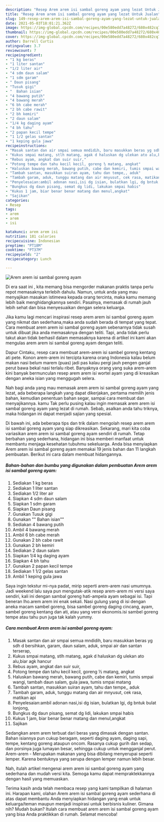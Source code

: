 ```yaml
---
description: "Resep Arem arem isi sambal goreng ayam yang lezat Untuk Jualan"
title: "Resep Arem arem isi sambal goreng ayam yang lezat Untuk Jualan"
slug: 149-resep-arem-arem-isi-sambal-goreng-ayam-yang-lezat-untuk-jualan
date: 2021-05-03T18:01:21.362Z
image: https://img-global.cpcdn.com/recipes/00e580edd7a48272/680x482cq70/arem-arem-isi-sambal-goreng-ayam-foto-resep-utama.jpg
thumbnail: https://img-global.cpcdn.com/recipes/00e580edd7a48272/680x482cq70/arem-arem-isi-sambal-goreng-ayam-foto-resep-utama.jpg
cover: https://img-global.cpcdn.com/recipes/00e580edd7a48272/680x482cq70/arem-arem-isi-sambal-goreng-ayam-foto-resep-utama.jpg
author: Darrell Curtis
ratingvalue: 3.7
reviewcount: 7
recipeingredient:
- "1 kg beras"
- "1 liter santan"
- "1/2 liter air"
- "4 sdm daun salam"
- "1 sdm garam"
- " Daun pisang"
- "Tusuk gigi"
- "  Bahan isian"
- "4 bawang putih"
- "4 bawang merah"
- "6 bh cabe merah"
- "2 bh cabe rawit"
- "2 bh kemiri"
- "2 daun salam"
- "1/4 kg daging ayam"
- "4 bh tahu"
- "2 papan kecil tempe"
- "1 1/2 gelas santan"
- "1 keping gula jawa"
recipeinstructions:
- "Masak santan dan air smpai semua mndidih, baru masukkan beras yg sdh d bersihkan, garam, daun salam, aduk, smpai air dan santan terserap,"
- "Kukus smpai matang, stlh matang, agak d haluskan dg ulekan ato alu,biar agk hancur"
- "Rebus ayam, angkat dan suir suir,"
- "Potong tempe dan tahu kecil kecil, goreng ½ matang, angkat"
- "Haluskan bawang merah, bawang putih, cabe dan kemiri, tumis smpai wangi, tambah daun salam, gula jawa, tumis smpai matang"
- "Tambah santan, masukkan suiran ayam, tahu dan tempe,, aduk"
- "Tambah garam, aduk, tunggu matang dan air mnyusut, cek rasa, matikan api"
- "Penyelesaian:ambil adonan nasi,isi dg isian, bulatkan lgi, dg bntuk bulat lonjong,"
- "Bungkus dg daun pisang, semat dg lidi, lakukan smpai habis"
- "Kukus 1 jam, biar benar benar matang dan menul,angkat"
- "Sajikan"
categories:
- Resep
tags:
- arem
- arem
- isi

katakunci: arem arem isi 
nutrition: 181 calories
recipecuisine: Indonesian
preptime: "PT18M"
cooktime: "PT37M"
recipeyield: "2"
recipecategory: Lunch

---
```



![Arem arem isi sambal goreng ayam](https://img-global.cpcdn.com/recipes/00e580edd7a48272/680x482cq70/arem-arem-isi-sambal-goreng-ayam-foto-resep-utama.jpg)

Di era  saat ini , kita memang bisa mengorder makanan praktis tanpa perlu repot memasaknya terlebih dahulu. Namun, untuk anda yang mau menyajikan masakan istimewa kepada orang tercinta, maka kamu memang lebih baik menghidangkannya sendiri. Pasalnya, memasak di rumah jauh lebih sehat dan bisa menyesuaikan dengan selera keluarga.

Jika kamu lagi mencari inspirasi resep arem arem isi sambal goreng ayam yang nikmat dan sederhana,maka anda sudah berada di tempat yang tepat. Cara membuat arem arem isi sambal goreng ayam  sebenarnya tidak susah untuk dibuat jika anda memasaknya dengan teliti. Tapi, anda tidak perlu takut akan tidak berhasil dalam memasaknya 
karena di artikel ini kami akan mengulas arem arem isi sambal goreng ayam dengan teliti.  

Dapur Cintaku, resep cara membuat arem-arem isi sambel goreng kentang ati pete. Konon arem-arem ini tercipta karena orang Indonesia kalau belum makan nasi belum marem (puas) jadi pas kalau pergi jauh pengen ganjal perut bawa bekal nasi terlalu ribet. Banyaknya orang yang suka arem-arem kini banyak bermunculan resep arem arem isi wortel ayam yang di kreasikan dengan aneka isian yang menggugah selera.

Nah bagi anda yang mau memasak arem arem isi sambal goreng ayam yang lezat, ada beberapa langkah yang dapat dikerjakan, pertama memilih jenis bahan, kemudian penentuan bahan segar, sampai cara membuat dan menyajikannya. kamu Tak perlu pusing kalau ingin memasak arem arem isi sambal goreng ayam yang lezat di rumah. Sebab, asalkan anda  tahu triknya, maka hidangan ini dapat menjadi sajian yang spesial.

Di bawah ini, ada beberapa tips dan trik dalam mengolah resep arem arem isi sambal goreng ayam yang siap dikreasikan. Sekarang, mari kita coba variasikan arem arem isi sambal goreng ayam sendiri di rumah. Tetap berbahan yang sederhana, hidangan ini bisa memberi manfaat untuk membantu menjaga kesehatan tubuhmu sekeluarga. Anda bisa menyiapkan Arem arem isi sambal goreng ayam memakai 19 jenis bahan dan 11 langkah pembuatan. Berikut ini cara dalam membuat hidangannya.

<!--inarticleads1-->

##### Bahan-bahan dan bumbu yang digunakan dalam pembuatan Arem arem isi sambal goreng ayam:

1. Sediakan 1 kg beras
1. Sediakan 1 liter santan
1. Sediakan 1/2 liter air
1. Siapkan 4 sdm daun salam
1. Siapkan 1 sdm garam
1. Siapkan  Daun pisang
1. Gunakan Tusuk gigi
1. Gunakan  &#34;&#34; Bahan isian&#34;&#34;
1. Sediakan 4 bawang putih
1. Ambil 4 bawang merah
1. Ambil 6 bh cabe merah
1. Gunakan 2 bh cabe rawit
1. Gunakan 2 bh kemiri
1. Sediakan 2 daun salam
1. Siapkan 1/4 kg daging ayam
1. Siapkan 4 bh tahu
1. Gunakan 2 papan kecil tempe
1. Sediakan 1 1/2 gelas santan
1. Ambil 1 keping gula jawa


Saya ingin tekstur mi-nya padat, mirip seperti arem-arem nasi umumnya. Jadi weekend lalu saya pun mengutak-atik resep arem-arem mi versi saya sendiri, kali ini dengan sambal goreng hati-ampela ayam sebagai isi. Tapi beneran lho.arem arem ini enak sekali. Nasi gulung yang di isi dengan aneka macam sambel goreng, bisa sambel goreng daging cincang, ayam, sambel goreng kentang dan ati, atau yang versi ekonomis.isi sambel goreng tempe atau tahu pun juga tak kalah yummy. 

<!--inarticleads2-->

##### Cara membuat Arem arem isi sambal goreng ayam:

1. Masak santan dan air smpai semua mndidih, baru masukkan beras yg sdh d bersihkan, garam, daun salam, aduk, smpai air dan santan terserap,
1. Kukus smpai matang, stlh matang, agak d haluskan dg ulekan ato alu,biar agk hancur
1. Rebus ayam, angkat dan suir suir,
1. Potong tempe dan tahu kecil kecil, goreng ½ matang, angkat
1. Haluskan bawang merah, bawang putih, cabe dan kemiri, tumis smpai wangi, tambah daun salam, gula jawa, tumis smpai matang
1. Tambah santan, masukkan suiran ayam, tahu dan tempe,, aduk
1. Tambah garam, aduk, tunggu matang dan air mnyusut, cek rasa, matikan api
1. Penyelesaian:ambil adonan nasi,isi dg isian, bulatkan lgi, dg bntuk bulat lonjong,
1. Bungkus dg daun pisang, semat dg lidi, lakukan smpai habis
1. Kukus 1 jam, biar benar benar matang dan menul,angkat
1. Sajikan


Sedangkan arem arem terbuat dari beras yang dimasak dengan santan. Bahan isiannya pun cukup beragam, seperti daging ayam, daging sapi, tempe, kentang goreng ataupun oncom. Rasanya cukup gurih dan sedap, dan porsinya juga lumayan besar, sehingga cukup untuk mengganjal perut. Arem-arem - Merupakan makanan yang bisa dibilang menyerupai seperti lemper. Karena bentuknya yang serupa dengan lemper namun lebih besar. 

Nah, itulah artikel mengenai  arem arem isi sambal goreng ayam  yang sederhana dan mudah versi kita. Semoga kamu dapat mempraktekkannya dengan hasil yang memuaskan. 

Terima kasih anda telah membaca resep yang kami tampilkan di halaman ini. Harapan kami, olahan  Arem arem isi sambal goreng ayam sederhana di atas dapat membantu Anda menyiapkan hidangan yang enak untuk keluarga/teman maupun menjadi inspirasi untuk berbisnis kuliner. Gimana nih? Mudah bukan? Itulah cara membuat arem arem isi sambal goreng ayam yang bisa Anda praktikkan di rumah. Selamat mencoba!

